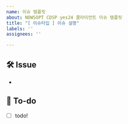 ```yaml
---
name: 이슈 템플릿
about: NOWSOPT CDSP yes24 클라이언트 이슈 템플릿
title: "[ 이슈타입 ] 이슈 설명"
labels: ''
assignees: ''

---
```


## 🛠 Issue
<!-- 이슈에 대해 간략하게 설명해주세요 -->
-

## 📝 To-do
<!-- 진행할 작업에 대해 적어주세요 -->
- [ ] todo!
